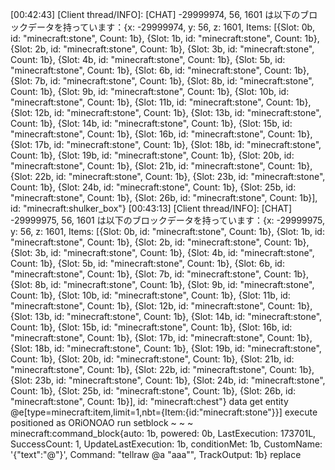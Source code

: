 [00:42:43] [Client thread/INFO]: [CHAT] -29999974, 56, 1601 は以下のブロックデータを持っています：{x: -29999974, y: 56, z: 1601, Items: [{Slot: 0b, id: "minecraft:stone", Count: 1b}, {Slot: 1b, id: "minecraft:stone", Count: 1b}, {Slot: 2b, id: "minecraft:stone", Count: 1b}, {Slot: 3b, id: "minecraft:stone", Count: 1b}, {Slot: 4b, id: "minecraft:stone", Count: 1b}, {Slot: 5b, id: "minecraft:stone", Count: 1b}, {Slot: 6b, id: "minecraft:stone", Count: 1b}, {Slot: 7b, id: "minecraft:stone", Count: 1b}, {Slot: 8b, id: "minecraft:stone", Count: 1b}, {Slot: 9b, id: "minecraft:stone", Count: 1b}, {Slot: 10b, id: "minecraft:stone", Count: 1b}, {Slot: 11b, id: "minecraft:stone", Count: 1b}, {Slot: 12b, id: "minecraft:stone", Count: 1b}, {Slot: 13b, id: "minecraft:stone", Count: 1b}, {Slot: 14b, id: "minecraft:stone", Count: 1b}, {Slot: 15b, id: "minecraft:stone", Count: 1b}, {Slot: 16b, id: "minecraft:stone", Count: 1b}, {Slot: 17b, id: "minecraft:stone", Count: 1b}, {Slot: 18b, id: "minecraft:stone", Count: 1b}, {Slot: 19b, id: "minecraft:stone", Count: 1b}, {Slot: 20b, id: "minecraft:stone", Count: 1b}, {Slot: 21b, id: "minecraft:stone", Count: 1b}, {Slot: 22b, id: "minecraft:stone", Count: 1b}, {Slot: 23b, id: "minecraft:stone", Count: 1b}, {Slot: 24b, id: "minecraft:stone", Count: 1b}, {Slot: 25b, id: "minecraft:stone", Count: 1b}, {Slot: 26b, id: "minecraft:stone", Count: 1b}], id: "minecraft:shulker_box"}
[00:43:13] [Client thread/INFO]: [CHAT] -29999975, 56, 1601 は以下のブロックデータを持っています：{x: -29999975, y: 56, z: 1601, Items: [{Slot: 0b, id: "minecraft:stone", Count: 1b}, {Slot: 1b, id: "minecraft:stone", Count: 1b}, {Slot: 2b, id: "minecraft:stone", Count: 1b}, {Slot: 3b, id: "minecraft:stone", Count: 1b}, {Slot: 4b, id: "minecraft:stone", Count: 1b}, {Slot: 5b, id: "minecraft:stone", Count: 1b}, {Slot: 6b, id: "minecraft:stone", Count: 1b}, {Slot: 7b, id: "minecraft:stone", Count: 1b}, {Slot: 8b, id: "minecraft:stone", Count: 1b}, {Slot: 9b, id: "minecraft:stone", Count: 1b}, {Slot: 10b, id: "minecraft:stone", Count: 1b}, {Slot: 11b, id: "minecraft:stone", Count: 1b}, {Slot: 12b, id: "minecraft:stone", Count: 1b}, {Slot: 13b, id: "minecraft:stone", Count: 1b}, {Slot: 14b, id: "minecraft:stone", Count: 1b}, {Slot: 15b, id: "minecraft:stone", Count: 1b}, {Slot: 16b, id: "minecraft:stone", Count: 1b}, {Slot: 17b, id: "minecraft:stone", Count: 1b}, {Slot: 18b, id: "minecraft:stone", Count: 1b}, {Slot: 19b, id: "minecraft:stone", Count: 1b}, {Slot: 20b, id: "minecraft:stone", Count: 1b}, {Slot: 21b, id: "minecraft:stone", Count: 1b}, {Slot: 22b, id: "minecraft:stone", Count: 1b}, {Slot: 23b, id: "minecraft:stone", Count: 1b}, {Slot: 24b, id: "minecraft:stone", Count: 1b}, {Slot: 25b, id: "minecraft:stone", Count: 1b}, {Slot: 26b, id: "minecraft:stone", Count: 1b}], id: "minecraft:chest"}
data get entity @e[type=minecraft:item,limit=1,nbt={Item:{id:"minecraft:stone"}}]
execute positioned as ORiONOAO run setblock ~ ~ ~ minecraft:command_block{auto: 1b, powered: 0b, LastExecution: 173701L, SuccessCount: 1, UpdateLastExecution: 1b, conditionMet: 1b, CustomName: '{"text":"@"}', Command: "tellraw @a \"aaa\"", TrackOutput: 1b} replace
